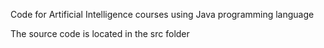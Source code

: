 Code for Artificial Intelligence courses using Java programming language

The source code is located in the src folder
